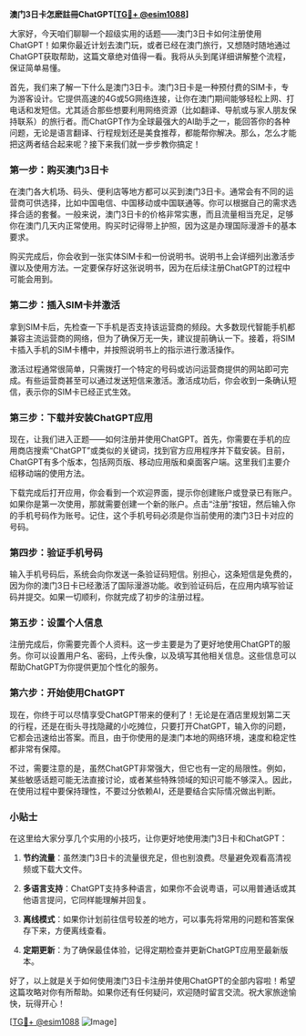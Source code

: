 **澳门3日卡怎麽註冊ChatGPT[[TG💪+ @esim1088](https://t.me/s/esim1088)]**

大家好，今天咱们聊聊一个超级实用的话题——澳门3日卡如何注册使用ChatGPT！如果你最近计划去澳门玩，或者已经在澳门旅行，又想随时随地通过ChatGPT获取帮助，这篇文章绝对值得一看。我将从头到尾详细讲解整个流程，保证简单易懂。

首先，我们来了解一下什么是澳门3日卡。澳门3日卡是一种预付费的SIM卡，专为游客设计。它提供高速的4G或5G网络连接，让你在澳门期间能够轻松上网、打电话和发短信。尤其适合那些想要利用网络资源（比如翻译、导航或与家人朋友保持联系）的旅行者。而ChatGPT作为全球最强大的AI助手之一，能回答你的各种问题，无论是语言翻译、行程规划还是美食推荐，都能帮你解决。那么，怎么才能把这两者结合起来呢？接下来我们就一步步教你搞定！

### **第一步：购买澳门3日卡**

在澳门各大机场、码头、便利店等地方都可以买到澳门3日卡。通常会有不同的运营商可供选择，比如中国电信、中国移动或中国联通等。你可以根据自己的需求选择合适的套餐。一般来说，澳门3日卡的价格非常实惠，而且流量相当充足，足够你在澳门几天内正常使用。购买时记得带上护照，因为这是办理国际漫游卡的基本要求。

购买完成后，你会收到一张实体SIM卡和一份说明书。说明书上会详细列出激活步骤以及使用方法。一定要保存好这张说明书，因为在后续注册ChatGPT的过程中可能会用到。

### **第二步：插入SIM卡并激活**

拿到SIM卡后，先检查一下手机是否支持该运营商的频段。大多数现代智能手机都兼容主流运营商的网络，但为了确保万无一失，建议提前确认一下。接着，将SIM卡插入手机的SIM卡槽中，并按照说明书上的指示进行激活操作。

激活过程通常很简单，只需拨打一个特定的号码或访问运营商提供的网站即可完成。有些运营商甚至可以通过发送短信来激活。激活成功后，你会收到一条确认短信，表示你的SIM卡已经正式生效。

### **第三步：下载并安装ChatGPT应用**

现在，让我们进入正题——如何注册并使用ChatGPT。首先，你需要在手机的应用商店搜索“ChatGPT”或类似的关键词，找到官方应用程序并下载安装。目前，ChatGPT有多个版本，包括网页版、移动应用版和桌面客户端。这里我们主要介绍移动端的使用方法。

下载完成后打开应用，你会看到一个欢迎界面，提示你创建账户或登录已有账户。如果你是第一次使用，那就需要创建一个新的账户。点击“注册”按钮，然后输入你的手机号码作为账号。记住，这个手机号码必须是你当前使用的澳门3日卡对应的号码。

### **第四步：验证手机号码**

输入手机号码后，系统会向你发送一条验证码短信。别担心，这条短信是免费的，因为你的澳门3日卡已经激活了国际漫游功能。收到验证码后，在应用内填写验证码并提交。如果一切顺利，你就完成了初步的注册过程。

### **第五步：设置个人信息**

注册完成后，你需要完善个人资料。这一步主要是为了更好地使用ChatGPT的服务。你可以设置用户名、密码，上传头像，以及填写其他相关信息。这些信息可以帮助ChatGPT为你提供更加个性化的服务。

### **第六步：开始使用ChatGPT**

现在，你终于可以尽情享受ChatGPT带来的便利了！无论是在酒店里规划第二天的行程，还是在街头寻找隐藏的小吃摊位，只要打开ChatGPT，输入你的问题，它都会迅速给出答案。而且，由于你使用的是澳门本地的网络环境，速度和稳定性都非常有保障。

不过，需要注意的是，虽然ChatGPT非常强大，但它也有一定的局限性。例如，某些敏感话题可能无法直接讨论，或者某些特殊领域的知识可能不够深入。因此，在使用过程中要保持理性，不要过分依赖AI，还是要结合实际情况做出判断。

### **小贴士**

在这里给大家分享几个实用的小技巧，让你更好地使用澳门3日卡和ChatGPT：

1. **节约流量**：虽然澳门3日卡的流量很充足，但也别浪费。尽量避免观看高清视频或下载大文件。
   
2. **多语言支持**：ChatGPT支持多种语言，如果你不会说粤语，可以用普通话或其他语言提问，它同样能理解并回复。

3. **离线模式**：如果你计划前往信号较差的地方，可以事先将常用的问题和答案保存下来，方便离线查看。

4. **定期更新**：为了确保最佳体验，记得定期检查并更新ChatGPT应用至最新版本。

好了，以上就是关于如何使用澳门3日卡注册并使用ChatGPT的全部内容啦！希望这篇攻略对你有所帮助。如果你还有任何疑问，欢迎随时留言交流。祝大家旅途愉快，玩得开心！

[[TG💪+ @esim1088](https://t.me/s/esim1088) ![Image](https://i.postimg.cc/4NQfJmqS/Snipaste-2025-05-13-00-14-12.png)]